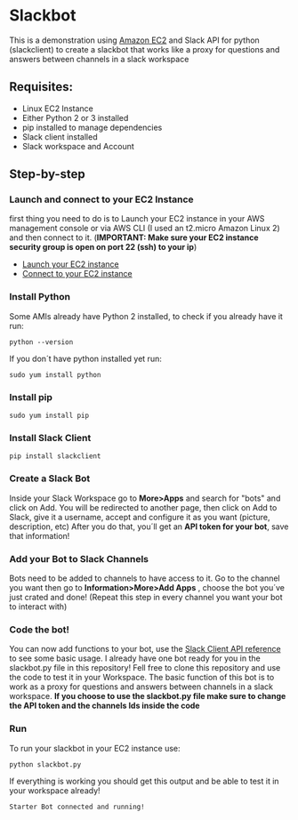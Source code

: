 # Slackbot
This is a demonstration using [Amazon EC2](https://docs.aws.amazon.com/pt_br/AWSEC2/latest/UserGuide/concepts.html) and Slack API for python (slackclient) to create a slackbot that works like a proxy for questions and answers between channels in a slack workspace
## Requisites:
- Linux EC2 Instance
- Either Python 2 or 3 installed
- pip installed to manage dependencies 
- Slack client installed 
- Slack workspace and Account 

## Step-by-step
### Launch and connect to your EC2 Instance
first thing you need to do is to Launch your EC2 instance in your AWS management console or via AWS CLI (I used an t2.micro Amazon Linux 2) and then connect to it. (**IMPORTANT: Make sure your EC2 instance security group is open on port 22 (ssh) to your ip**)
- [Launch your EC2 instance](https://docs.aws.amazon.com/quickstarts/latest/vmlaunch/step-1-launch-instance.html) 
- [Connect to your EC2 instance](https://docs.aws.amazon.com/quickstarts/latest/vmlaunch/step-2-connect-to-instance.html)
### Install Python 
Some AMIs already have Python 2 installed, to check if you already have it run:
```
python --version
```
If you don´t have python installed yet run: 
```
sudo yum install python 
```
### Install pip 
```
sudo yum install pip
```
### Install Slack Client 
```
pip install slackclient
```
### Create a Slack Bot 
Inside your Slack Workspace go to **More>Apps** and search for "bots" and click on Add. You will be redirected to another page, then click on Add to Slack, give it a username, accept and configure it as you want (picture, description, etc) 
After you do that, you´ll get an **API token for your bot**, save that information! 
### Add your Bot to Slack Channels
Bots need to be added to channels to have access to it. Go to the channel you want then go to **Information>More>Add Apps** , choose the bot you´ve just crated and done! (Repeat this step in every channel you want your bot to interact with)
### Code the bot!
You can now add functions to your bot, use the [Slack Client API reference](https://pypi.org/project/slackclient/1.0.7/) to see some basic usage. I already have one bot ready for you in the slackbot.py file in this repository! Fell free to clone this repository and use the code to test it in your Workspace. The basic function of this bot is to work as a proxy for questions and answers between channels in a slack workspace. **If you choose to use the slackbot.py file make sure to change the API token and the channels Ids inside the code** 
### Run 
To run your slackbot in your EC2 instance use:
```
python slackbot.py
```
If everything is working you should get this output and be able to test it in your workspace already!
```
Starter Bot connected and running!
```

